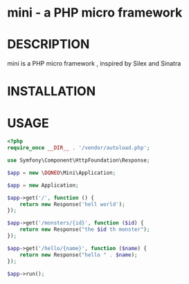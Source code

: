 # mini - a PHP micro framework

# DESCRIPTION

mini is a PHP micro framework , inspired by Silex and Sinatra

# INSTALLATION

# USAGE

```php
<?php
require_once __DIR__ . '/vendor/autoload.php';

use Symfony\Component\HttpFoundation\Response;

$app = new \DQNEO\Mini\Application;

$app = new Application;

$app->get('/', function () {
    return new Response('hell world');
});

$app->get('/monsters/{id}', function ($id) {
    return new Response("the $id th monster");
});

$app->get('/hello/{name}', function ($name) {
    return new Response("hello " . $name);
});

$app->run();

```

